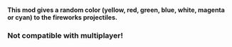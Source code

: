 #### This mod gives a random color (yellow, red, green, blue, white, magenta or cyan) to the fireworks projectiles.

### Not compatible with multiplayer!